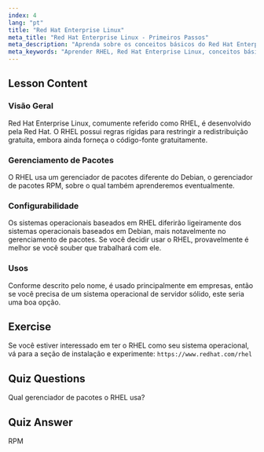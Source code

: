 ```yaml
---
index: 4
lang: "pt"
title: "Red Hat Enterprise Linux"
meta_title: "Red Hat Enterprise Linux - Primeiros Passos"
meta_description: "Aprenda sobre os conceitos básicos do Red Hat Enterprise Linux (RHEL), seu gerenciador de pacotes RPM e usos empresariais. Entenda as principais diferenças e benefícios do RHEL."
meta_keywords: "Aprender RHEL, Red Hat Enterprise Linux, conceitos básicos RHEL, gerenciador de pacotes RPM, SO de servidor Linux, RHEL para iniciantes, guia RHEL"
---
```


## Lesson Content

### Visão Geral

Red Hat Enterprise Linux, comumente referido como RHEL, é desenvolvido pela Red Hat. O RHEL possui regras rígidas para restringir a redistribuição gratuita, embora ainda forneça o código-fonte gratuitamente.

### Gerenciamento de Pacotes

O RHEL usa um gerenciador de pacotes diferente do Debian, o gerenciador de pacotes RPM, sobre o qual também aprenderemos eventualmente.

### Configurabilidade

Os sistemas operacionais baseados em RHEL diferirão ligeiramente dos sistemas operacionais baseados em Debian, mais notavelmente no gerenciamento de pacotes. Se você decidir usar o RHEL, provavelmente é melhor se você souber que trabalhará com ele.

### Usos

Conforme descrito pelo nome, é usado principalmente em empresas, então se você precisa de um sistema operacional de servidor sólido, este seria uma boa opção.

## Exercise

Se você estiver interessado em ter o RHEL como seu sistema operacional, vá para a seção de instalação e experimente: `https://www.redhat.com/rhel`

## Quiz Questions

Qual gerenciador de pacotes o RHEL usa?

## Quiz Answer

RPM
